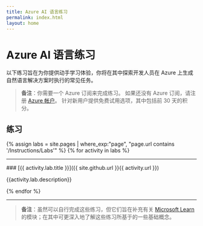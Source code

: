 ```yaml
---
title: Azure AI 语言练习
permalink: index.html
layout: home
---
```


# Azure AI 语言练习

以下练习旨在为你提供动手学习体验，你将在其中探索开发人员在 Azure 上生成自然语言解决方案时执行的常见任务。 

> **备注**：你需要一个 Azure 订阅来完成练习。 如果还没有 Azure 订阅，请注册 [Azure 帐户](https://azure.microsoft.com/free)。 针对新用户提供免费试用选项，其中包括前 30 天的积分。

## 练习

{% assign labs = site.pages | where_exp:"page", "page.url contains '/Instructions/Labs'" %} {% for activity in labs  %}
<hr>
### [{{ activity.lab.title }}]({{ site.github.url }}{{ activity.url }})

{{activity.lab.description}}

{% endfor %}

<hr>

> **备注**：虽然可以自行完成这些练习，但它们旨在补充有关 [Microsoft Learn](https://learn.microsoft.com/training/paths/develop-language-solutions-azure-ai/) 的模块；在其中可更深入地了解这些练习所基于的一些基础概念。 
